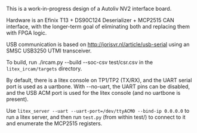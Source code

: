 This is a work-in-progress design of a Autoliv NV2 interface board.

Hardware is an Efinix T13 + DS90C124 Deserializer + MCP2515 CAN interface,
with the longer-term goal of eliminating both and replacing them with FPGA
logic.

USB communication is based on http://jorisvr.nl/article/usb-serial using an
SMSC USB3250 UTMI transceiver. 

To build, run ./ircam.py --build --soc-csv test/csr.csv in the
`litex_ircam/targets` directory.

By default, there is a litex console on TP1/TP2 (TX/RX), and the UART serial
port is used as a uartbone. With --no-uart, the UART pins can be disabled,
and the USB ACM port is used for the litex console (and no uartbone is
present).

Use `litex_server --uart --uart-port=/dev/ttyACM0 --bind-ip 0.0.0.0` to run
a litex server, and then run `test.py` (from within test/) to connect to it
and enumerate the MCP2515 registers.
